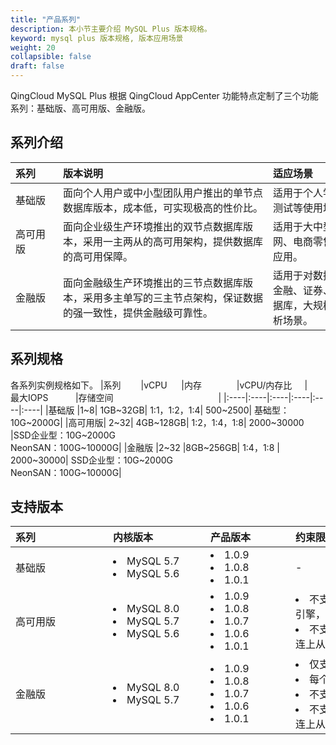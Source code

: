 ```yaml
---
title: "产品系列"
description: 本小节主要介绍 MySQL Plus 版本规格。 
keyword: mysql plus 版本规格, 版本应用场景 
weight: 20
collapsible: false
draft: false
---
```




QingCloud MySQL Plus 根据 QingCloud AppCenter 功能特点定制了三个功能系列：基础版、高可用版、金融版。

## 系列介绍

|<span style="display:inline-block;width:60px">系列</span> |<span style="display:inline-block;width:320px">版本说明</span>|<span style="display:inline-block;width:240px">适应场景</span> |
|:----|:----|:----|
|基础版   |面向个人用户或中小型团队用户推出的单节点数据库版本，成本低，可实现极高的性价比。   |适用于个人学习、小型网站、开发测试等使用场景。|
|高可用版  |面向企业级生产环境推出的双节点数据库版本，采用一主两从的高可用架构，提供数据库的高可用保障。|适用于大中型企业生产库、互联网、电商零售、物流、游戏等行业应用。|
|金融版   |面向金融级生产环境推出的三节点数据库版本，采用多主单写的三主节点架构，保证数据的强一致性，提供金融级可靠性。|适用于对数据安全性要求非常高的金融、证券、保险等行业的核心数据库，大规模日志处理等大数据分析场景。|

## 系列规格

各系列实例规格如下。
|<span style="display:inline-block;width:60px">系列</span>|<span style="display:inline-block;width:60px">vCPU </span>|<span style="display:inline-block;width:80px">内存</span> |<span style="display:inline-block;width:100px">vCPU/内存比</span> |<span style="display:inline-block;width:100px">最大IOPS</span> |<span style="display:inline-block;width:220px">存储空间</span> |
|:----|:----|:----|:----|:----|:----|
|基础版	|1~8|	1GB~32GB|	1:1，1:2，1:4|	500~2500|	基础型：10G~2000G|
|高可用版|	2~32|	4GB~128GB|	1:2，1:4，1:8|	2000~30000	|SSD企业型：10G~2000G <br> NeonSAN：100G~10000G|
|金融版	|2~32	|8GB~256GB|	1:4，1:8	| 2000~30000|	SSD企业型：10G~2000G <br> NeonSAN：100G~10000G|

## 支持版本

|<span style="display:inline-block;width:140px">系列</span> |<span style="display:inline-block;width:140px">内核版本</span>|<span style="display:inline-block;width:120px">产品版本</span> |<span style="display:inline-block;width:220px">约束限制</span> |
|:----|:----|:----|:----|
|基础版   |<li>MySQL 5.7 <li>MySQL 5.6   |<li>1.0.9<li>1.0.8  <li>1.0.1|   -    |
|高可用版 |<li>MySQL 8.0  <li>MySQL 5.7 <li>MySQL 5.6 |<li>1.0.9<li>1.0.8  <li>1.0.7 <li>1.0.6 <li>1.0.1 |<li>不支持使用 MEMORY 存储引擎，否则将导致复制异常。<li>不支持修改同步状态或直接连上从节点执行写操作。|
|金融版   |<li>MySQL 8.0  <li>MySQL 5.7     |  <li>1.0.9 <li>1.0.8  <li>1.0.7 <li>1.0.6 <li>1.0.1|<li>仅支持 InnoDB 存储引擎。<li>每个表必须显示提供主键。<li>不支持 savepoints。 <li>不支持修改同步状态或直接连上从节点执行写操作。|

<!-- 
|<span style="display:inline-block;width:140px">系列</span> |<span style="display:inline-block;width:140px">云服务器规格</span>|<span style="display:inline-block;width:240px">磁盘性能</span>|<span style="display:inline-block;width:140px">内核</span>|
|:----|:----|:----|:----|
|   金融版     |  <li>2核8G <li> 2核16G  <li>4核16G <li> 4核32G  <li>8核32G <li> 8核64G <li> 16核64G<li> 16核128G <li> 32核128G<li> 32核256G <li> 64核256G |  SSD 企业级 <li> 容量 10GB～2000GB <li>I/O 吞吐 128~320MB/s <li>IOPS 2000~30000 <br> <br>企业级分布式 SAN（NeonSAN) <li> 容量 100GB～2000GB <li>I/O 吞吐 128~350MB/s <li>IOPS 2000~50000  |  <li> MySQL 8.0 <li> MySQL 5.7   | 
|   高可用版     | <li>2核4G <li>2核8G <li> 2核16G  <li>4核8G <li>4核16G <li> 4核32G  <li>8核16G <li>8核32G <li> 8核64G <li> 16核32G <li> 16核64G<li> 16核128G <li> 32核128G   |  SSD 企业级 <li> 容量 10GB～2000GB <li>I/O 吞吐 128~320MB/s <li>IOPS 2000~30000 <br> <br>企业级分布式 SAN（NeonSAN) <li> 容量 100GB～2000GB <li>I/O 吞吐 128~350MB/s <li>IOPS 2000~50000  | <li> MySQL 8.0 <li> MySQL 5.7 <li> MySQL 5.6     | 
|   基础版     | <li>1核1G <li>1核2G<li>2核4G <li>2核8G  <li>4核8G <li>4核16G <li>8核16G <li>8核32G  |  基础型 <li> 容量 10GB～2000GB <li>I/O 吞吐 36~100MB/s <li>IOPS 500~2500  | <li> MySQL 8.0 <li> MySQL 5.7 <li> MySQL 5.6     | 
-->
